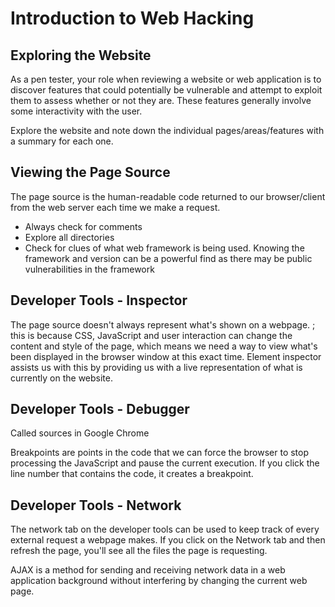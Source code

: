 # Introduction to Web Hacking
## Exploring the Website

As a pen tester, your role when reviewing a website or web application is to discover features that could potentially be vulnerable and attempt to exploit them to assess whether or not they are. These features generally involve some interactivity with the user. 

Explore the website and note down the individual pages/areas/features with a summary for each one.

## Viewing the Page Source

The page source is the human-readable code returned to our browser/client from the web server each time we make a request.

- Always check for comments
- Explore all directories
- Check for clues of what web framework is being used. Knowing the framework and version can be a powerful find as there may be public vulnerabilities in the framework

## Developer Tools - Inspector

The page source doesn't always represent what's shown on a webpage. ; this is because CSS, JavaScript and user interaction can change the content and style of the page, which means we need a way to view what's been displayed in the browser window at this exact time. Element inspector assists us with this by providing us with a live representation of what is currently on the website.

## Developer Tools - Debugger

Called sources in Google Chrome

 Breakpoints are points in the code that we can force the browser to stop processing the JavaScript and pause the current execution. If you click the line number that contains the code, it creates a breakpoint.

## Developer Tools - Network

The network tab on the developer tools can be used to keep track of every external request a webpage makes. If you click on the Network tab and then refresh the page, you'll see all the files the page is requesting. 

AJAX is a method for sending and receiving network data in a web application background without interfering by changing the current web page.

